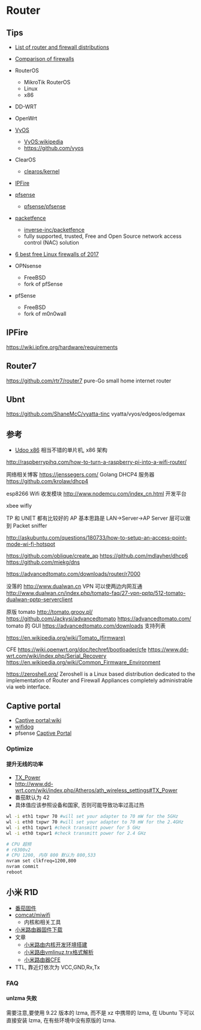 # Router

## Tips
* [List of router and firewall distributions](https://en.wikipedia.org/wiki/List_of_router_and_firewall_distributions)
* [Comparison of firewalls](https://en.wikipedia.org/wiki/Comparison_of_firewalls)
* RouterOS
  * MikroTik RouterOS
  * Linux
  * x86
* DD-WRT
* OpenWrt
* [VyOS](https://vyos.io/)
  * [VyOS:wikipedia](https://en.wikipedia.org/wiki/VyOS)
  * https://github.com/vyos
* ClearOS
  * [clearos/kernel](https://github.com/clearos/kernel/tree/clear7)
* [IPFire](http://www.ipfire.org/)
* [pfsense](https://www.pfsense.org/)
  * [pfsense/pfsense](https://github.com/pfsense/pfsense)
* [packetfence](https://packetfence.org/)
  * [inverse-inc/packetfence](https://github.com/inverse-inc/packetfence)
  * fully supported, trusted, Free and Open Source network access control (NAC) solution

* [6 best free Linux firewalls of 2017](http://www.techradar.com/news/6-best-free-linux-firewalls-of-2017)

* OPNsense
  * FreeBSD
  * fork of pfSense
* pfSense
  * FreeBSD
  * fork of m0n0wall

## IPFire
https://wiki.ipfire.org/hardware/requirements

## Router7
https://github.com/rtr7/router7
pure-Go small home internet router

## Ubnt
https://github.com/ShaneMcC/vyatta-tinc
vyatta/vyos/edgeos/edgemax 

## 参考
* [Udoo x86](http://www.udoo.org/udoo-x86/) 相当不错的单片机, x86 架构

http://raspberrypihq.com/how-to-turn-a-raspberry-pi-into-a-wifi-router/

网络相关博客
https://jenssegers.com/
Golang DHCP4 服务器
https://github.com/krolaw/dhcp4

esp8266 Wifi 收发模块 http://www.nodemcu.com/index_cn.html 开发平台

xbee
wifly

TP 和 UNET 都有比较好的 AP
基本思路是 LAN->Server->AP
Server 层可以做到 Packet sniffer

http://askubuntu.com/questions/180733/how-to-setup-an-access-point-mode-wi-fi-hotspot

https://github.com/oblique/create_ap
https://github.com/mdlayher/dhcp6
https://github.com/miekg/dns

https://advancedtomato.com/downloads/router/r7000

没落的 http://www.dualwan.cn
VPN 可以使两边内网互通
http://www.dualwan.cn/index.php/tomato-faq/27-vpn-pptp/512-tomato-dualwan-pptp-serverclient

原版 tomato http://tomato.groov.pl/
https://github.com/Jackysi/advancedtomato
https://advancedtomato.com/ tomato 的 GUI
https://advancedtomato.com/downloads 支持列表

https://en.wikipedia.org/wiki/Tomato_(firmware)


CFE
https://wiki.openwrt.org/doc/techref/bootloader/cfe
https://www.dd-wrt.com/wiki/index.php/Serial_Recovery
https://en.wikipedia.org/wiki/Common_Firmware_Environment


https://zeroshell.org/
Zeroshell is a Linux based distribution  dedicated to the implementation of Router and Firewall Appliances completely administrable via  web interface.

## Captive portal
* [Captive portal:wiki](https://en.wikipedia.org/wiki/Captive_portal)
* [wifidog](http://dev.wifidog.org/)
* pfsense [Captive Portal](https://doc.pfsense.org/index.php/Captive_Portal)

### Optimize

#### 提升无线的功率
* [TX_Power](http://www.dd-wrt.com/wiki/index.php/Advanced_wireless_settings#TX_Power)
* http://www.dd-wrt.com/wiki/index.php/Atheros/ath_wireless_settings#TX_Power
* 番茄默认为 42
* 具体值应该参照设备和国家, 否则可能导致功率过高过热

```bash
wl -i eth1 txpwr 70 #will set your adapter to 70 mW for the 5GHz
wl -i eth0 txpwr 70 #will set your adapter to 70 mW for the 2.4GHz
wl -i eth1 txpwr1 #check transmitt power for 5 GHz
wl -i eth0 txpwr1 #check transmitt power for 2.4 GHz
```

```bash
# CPU 超频
# r6300v2
# CPU 1200, 内存 800 默认为 800,533
nvram set clkfreq=1200,800
nvram commit
reboot
```

## 小米 R1D

* [番茄固件](https://bitbucket.org/tsynik/tomato-arm/downloads/)
* [comcat/miwifi](https://github.com/comcat/miwifi)
  * 内核和相关工具
* [小米路由器固件下载](http://openwrt.io/docs/miwifi/)
* 文章
  * [小米路由内核开发环境搭建](http://wiki.jackslab.org/小米路由内核开发环境搭建)
  * [小米路由vmlinuz.trx格式解析](http://wiki.jackslab.org/小米路由vmlinuz.trx格式解析)
  * [小米路由器CFE](http://www.iptvfans.cn/wiki/index.php/小米路由器CFE)
* TTL, 靠近灯依次为 VCC,GND,Rx,Tx

### FAQ

#### unlzma 失败

需要注意,要使用 9.22 版本的 lzma, 而不是 xz 中携带的 lzma, 在 Ubuntu 下可以直接安装 lzma, 在有些环境中没有原版的 lzma.
